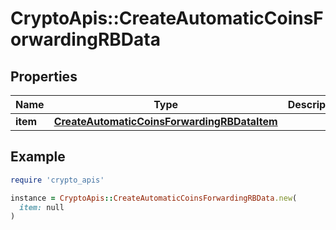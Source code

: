 # CryptoApis::CreateAutomaticCoinsForwardingRBData

## Properties

| Name | Type | Description | Notes |
| ---- | ---- | ----------- | ----- |
| **item** | [**CreateAutomaticCoinsForwardingRBDataItem**](CreateAutomaticCoinsForwardingRBDataItem.md) |  |  |

## Example

```ruby
require 'crypto_apis'

instance = CryptoApis::CreateAutomaticCoinsForwardingRBData.new(
  item: null
)
```

